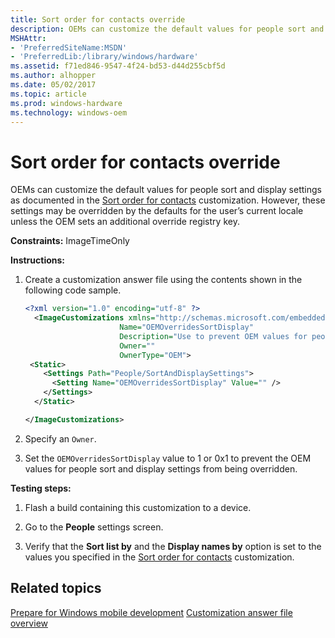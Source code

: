 ```yaml
---
title: Sort order for contacts override
description: OEMs can customize the default values for people sort and display settings as documented in the Sort order for contacts customization.
MSHAttr:
- 'PreferredSiteName:MSDN'
- 'PreferredLib:/library/windows/hardware'
ms.assetid: f71ed846-9547-4f24-bd53-d44d255cbf5d
ms.author: alhopper
ms.date: 05/02/2017
ms.topic: article
ms.prod: windows-hardware
ms.technology: windows-oem
---
```


# Sort order for contacts override


OEMs can customize the default values for people sort and display settings as documented in the [Sort order for contacts](sort-order-for-contacts.md) customization. However, these settings may be overridden by the defaults for the user’s current locale unless the OEM sets an additional override registry key.

<a href="" id="constraints---imagetimeonly"></a>**Constraints:** ImageTimeOnly  

<a href="" id="instructions-"></a>**Instructions:**  
1.  Create a customization answer file using the contents shown in the following code sample.

    ```XML
    <?xml version="1.0" encoding="utf-8" ?>
      <ImageCustomizations xmlns="http://schemas.microsoft.com/embedded/2004/10/ImageUpdate"  
                         Name="OEMOverridesSortDisplay"  
                         Description="Use to prevent OEM values for people sort and display settings from being overridden by user's current locale."  
                         Owner=""  
                         OwnerType="OEM">
     <Static>  
        <Settings Path="People/SortAndDisplaySettings">  
          <Setting Name="OEMOverridesSortDisplay" Value="" />   
        </Settings>  
      </Static>

    </ImageCustomizations>
    ```

2.  Specify an `Owner`.

3.  Set the `OEMOverridesSortDisplay` value to 1 or 0x1 to prevent the OEM values for people sort and display settings from being overridden.

<a href="" id="testing-steps-"></a>**Testing steps:**  
1.  Flash a build containing this customization to a device.

2.  Go to the **People** settings screen.

3.  Verify that the **Sort list by** and the **Display names by** option is set to the values you specified in the [Sort order for contacts](sort-order-for-contacts.md) customization.

## Related topics

[Prepare for Windows mobile development](https://docs.microsoft.com/en-us/windows-hardware/manufacture/mobile/preparing-for-windows-mobile-development)
[Customization answer file overview](https://docs.microsoft.com/en-us/windows-hardware/customize/mobile/mcsf/customization-answer-file)